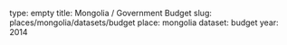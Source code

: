 type: empty
title: Mongolia / Government Budget
slug: places/mongolia/datasets/budget
place: mongolia
dataset: budget
year: 2014
